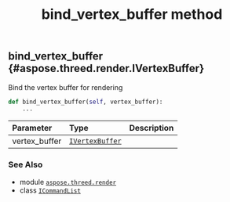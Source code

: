 ﻿---
title: bind_vertex_buffer method
second_title: Aspose.3D for Python via .NET API References
description: 
type: docs
weight: 50
url: /aspose.threed.render/icommandlist/bind_vertex_buffer/
is_root: false
---

## bind_vertex_buffer {#aspose.threed.render.IVertexBuffer}

Bind the vertex buffer for rendering



```python
def bind_vertex_buffer(self, vertex_buffer):
    ...
```


| Parameter | Type | Description |
| :- | :- | :- |
| vertex_buffer | [`IVertexBuffer`](/3d/python-net/aspose.threed.render/ivertexbuffer) |  |



### See Also
* module [`aspose.threed.render`](../../)
* class [`ICommandList`](/3d/python-net/aspose.threed.render/icommandlist)
